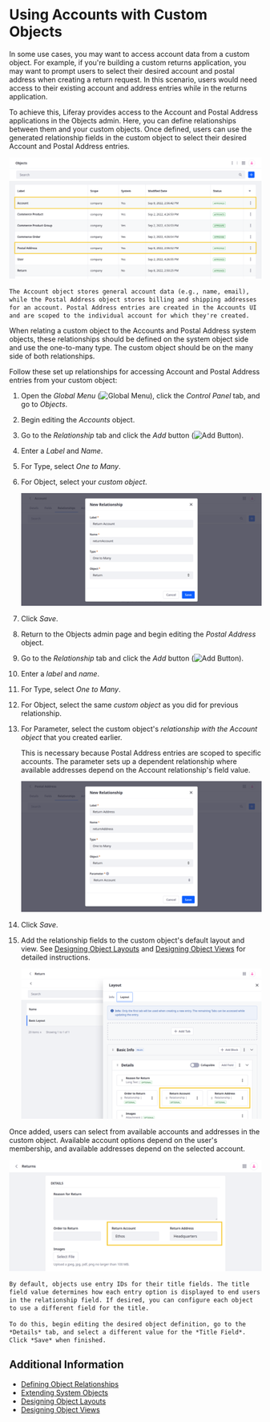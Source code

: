 # Using Accounts with Custom Objects

In some use cases, you may want to access account data from a custom object. For example, if you're building a custom returns application, you may want to prompt users to select their desired account and postal address when creating a return request. In this scenario, users would need access to their existing account and address entries while in the returns application.

To achieve this, Liferay provides access to the Account and Postal Address applications in the Objects admin. Here, you can define relationships between them and your custom objects. Once defined, users can use the generated relationship fields in the custom object to select their desired Account and Postal Address entries.

![Create relationships from the Account and Postal Address objects to your custom object.](./using-accounts-with-custom-objects/images/01.png)

```{note}
The Account object stores general account data (e.g., name, email), while the Postal Address object stores billing and shipping addresses for an account. Postal Address entries are created in the Accounts UI and are scoped to the individual account for which they're created.
```

When relating a custom object to the Accounts and Postal Address system objects, these relationships should be defined on the system object side and use the one-to-many type. The custom object should be on the many side of both relationships.

Follow these set up relationships for accessing Account and Postal Address entries from your custom object:

1. Open the *Global Menu* (![Global Menu](../../../images/icon-applications-menu.png)), click the *Control Panel* tab, and go to *Objects*.

1. Begin editing the *Accounts* object.

1. Go to the *Relationship* tab and click the *Add* button (![Add Button](../../../images/icon-add.png)).

1. Enter a *Label* and *Name*.

1. For Type, select *One to Many*.

1. For Object, select your *custom object*.

   ![Create a one-to-many relationship from the Account object to your custom object.](./using-accounts-with-custom-objects/images/02.png)

1. Click *Save*.

1. Return to the Objects admin page and begin editing the *Postal Address* object.

1. Go to the *Relationship* tab and click the *Add* button (![Add Button](../../../images/icon-add.png)).

1. Enter a *label* and *name*.

1. For Type, select *One to Many*.

1. For Object, select the same *custom object* as you did for previous relationship.

1. For Parameter, select the custom object's *relationship with the Account object* that you created earlier.

   This is necessary because Postal Address entries are scoped to specific accounts. The parameter sets up a dependent relationship where available addresses depend on the Account relationship's field value.

   ![Create a one-to-many relationship from the Postal Address object to your custom object and use the custom object's Account relationship as a parameter.](./using-accounts-with-custom-objects/images/03.png)

1. Click *Save*.

1. Add the relationship fields to the custom object's default layout and view. See [Designing Object Layouts](./designing-object-layouts.md) and [Designing Object Views](./designing-object-views.md) for detailed instructions.

   ![Add the relationship fields to the custom object's default layout and view.](./using-accounts-with-custom-objects/images/04.png)

Once added, users can select from available accounts and addresses in the custom object. Available account options depend on the user's membership, and available addresses depend on the selected account.

![Users can select from available accounts and addresses in the custom object.](./using-accounts-with-custom-objects/images/05.png)

```{tip}
By default, objects use entry IDs for their title fields. The title field value determines how each entry option is displayed to end users in the relationship field. If desired, you can configure each object to use a different field for the title.

To do this, begin editing the desired object definition, go to the *Details* tab, and select a different value for the *Title Field*. Click *Save* when finished.
```

## Additional Information

* [Defining Object Relationships](./defining-object-relationships.md)
* [Extending System Objects](./extending-system-objects.md)
* [Designing Object Layouts](./designing-object-layouts.md)
* [Designing Object Views](./designing-object-views.md)
